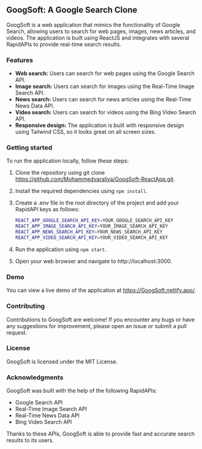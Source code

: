 ## GoogSoft: A Google Search Clone

GoogSoft is a web application that mimics the functionality of Google Search, allowing users to search for web pages, images, news articles, and videos. The application is built using ReactJS and integrates with several RapidAPIs to provide real-time search results.


### Features

* <b>Web search:</b> Users can search for web pages using the Google Search API.
* <b>Image search:</b> Users can search for images using the Real-Time Image Search API.
* <b>News search:</b> Users can search for news articles using the Real-Time News Data API.
* <b>Video search:</b> Users can search for videos using the Bing Video Search API.
* <b>Responsive design:</b> The application is built with responsive design using Tailwind CSS, so it looks great on all screen sizes.


### Getting started

To run the application locally, follow these steps:

1. Clone the repository using git clone https://github.com/Mohammedvaraliya/GoogSoft-ReactApp.git.
2. Install the required dependencies using `npm install`.
3. Create a .env file in the root directory of the project and add your RapidAPI keys as follows:

    ```bash
    REACT_APP_GOOGLE_SEARCH_API_KEY=YOUR_GOOGLE_SEARCH_API_KEY
    REACT_APP_IMAGE_SEARCH_API_KEY=YOUR_IMAGE_SEARCH_API_KEY
    REACT_APP_NEWS_SEARCH_API_KEY=YOUR_NEWS_SEARCH_API_KEY
    REACT_APP_VIDEO_SEARCH_API_KEY=YOUR_VIDEO_SEARCH_API_KEY
    ```

4. Run the application using `npm start`.
5. Open your web browser and navigate to http://localhost:3000.


### Demo

You can view a live demo of the application at https://GoogSoft.netlify.app/.


### Contributing

Contributions to GoogSoft are welcome! If you encounter any bugs or have any suggestions for improvement, please open an issue or submit a pull request.


### License

GoogSoft is licensed under the MIT License.


### Acknowledgments

GoogSoft was built with the help of the following RapidAPIs:

* Google Search API
* Real-Time Image Search API
* Real-Time News Data API
* Bing Video Search API

Thanks to these APIs, GoogSoft is able to provide fast and accurate search results to its users.